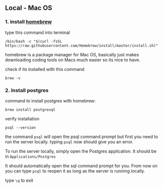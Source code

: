 ## Local - Mac OS
### 1. install [homebrew](https://brew.sh/)

type this command into terminal 

`/bin/bash -c "$(curl -fsSL https://raw.githubusercontent.com/Homebrew/install/master/install.sh)"
`

homebrew is a package manager for Mac OS, basically just makes downloading coding tools on Macs much easier so its nice to have.

check if its installed with this command

`brew -v`

### 2. Install postgres
command to install postgres with homebrew:

`brew install postgresql` 

verify installation 

`psql --version`

the command `psql` will open the psql command prompt but first you need to run the server locally. typing `psql` now should give you an error.

To run the server locally, simply open the Postgres application. It should be in `Applications/Postgres`

It should automatically open the sql command prompt for you. From now on you can type `psql` to reopen it as long as the server is running locally. 

type `\q` to exit
